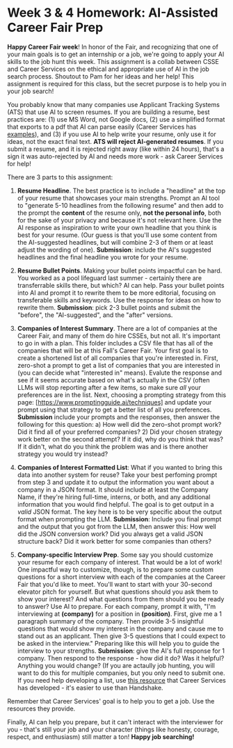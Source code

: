 # Week 3 & 4 Homework: AI-Assisted Career Fair Prep 

**Happy Career Fair week**! In honor of the Fair, and recognizing that one of your main goals is to get an internship or a job, we're going to apply your AI skills to the job hunt this week. This assignment is a collab between CSSE and Career Services on the ethical and appropriate use of AI in the job search process. Shoutout to Pam for her ideas and her help! This assignment is required for this class, but the secret purpose is to help you in your job search!

You probably know that many companies use Applicant Tracking Systems (ATS) that use AI to screen resumes. If you are building a resume, best practices are: (1) use MS Word, not Google docs, (2) use a simplified format that exports to a pdf that AI can parse easily (Career Services has [examples](https://rosehulman.sharepoint.com/sites/Career/SitePages/Job-Search-Sites.aspx)), and (3) if you use AI to help write your resume, only use it for ideas, not the exact final text. **ATS will reject AI-generated resumes**. If you submit a resume, and it is rejected right away (like within 24 hours), that's a sign it was auto-rejected by AI and needs more work - ask Career Services for help!

There are 3 parts to this assignment:

1. **Resume Headline**. The best practice is to include a "headline" at the top of your resume that showcases your main strengths. Prompt an AI tool to "generate 5-10 headlines from the following resume" and then add to the prompt the **content** of the resume only, **not the personal info**, both for the sake of your privacy and because it's not relevant here. Use the AI response as inspiration to write your own headline that you think is best for your resume. (Our guess is that you'll use some content from the AI-suggested headlines, but will combine 2-3 of them or at least adjust the wording of one). **Submission**: include the AI's suggested headlines and the final headline you wrote for your resume.

2. **Resume Bullet Points**. Making your bullet points impactful can be hard. You worked as a pool lifeguard last summer - certainly there are transferrable skills there, but which? AI can help. Pass your bullet points into AI and prompt it to rewrite them to be more editorial, focusing on transferable skills and keywords. Use the response for ideas on how to rewrite them. **Submission**: pick 2-3 bullet points and submit the "before", the "AI-suggested", and the "after" versions. 

3. **Companies of Interest Summary**. There are a lot of companies at the Career Fair, and many of them do hire CSSEs, but not all. It's important to go in with a plan. This folder includes a CSV file that has all of the companies that will be at this Fall's Career Fair. Your first goal is to create a shortened list of all companies that you're interested in. First, zero-shot a prompt to get a list of companies that you are interested in (you can decide what "interested in" means). Evalute the response and see if it seems accurate based on what's actually in the CSV (often LLMs will stop reporting after a few items, so make sure _all_ your preferences are in the list. Next, choosing a prompting strategy from this page: [https://www.promptingguide.ai/techniques] and update your prompt using that strategy to get a better list of all you preferences. **Submission** include your prompts and the responses, then answer the following for this question: a) How well did the zero-shot prompt work? Did it find all of your preferred companies? 2) Did your chosen strategy work better on the second attempt? If it did, why do you think that was? If it didn't, what do you think the problem was and is there another strategy you would try instead?

4. **Companies of Interest Formatted List**: What if you wanted to bring this data into another system for reuse? Take your best perfoming prompt from step 3 and update it to output the information you want about a company in a JSON format. It should include at least the Company Name, if they're hiring full-time, interns, or both, and any additional information that you would find helpful. The goal is to get output in a _valid_ JSON format. The key here is to be very specific about the output format when prompting the LLM. **Submission**: Include you final prompt and the output that you got from the LLM, then answer this: How well did the JSON conversion work? Did you always get a valid JSON structure back? Did it work better for some companies than others?

4. **Company-specific Interview Prep**. Some say you should customize your resume for each company of interest. That would be a lot of work! One impactful way to customize, though, is to prepare some custom questions for a short interview with each of the companies at the Career Fair that you'd like to meet. You'll want to start with your 30-second elevator pitch for yourself. But what questions should you ask them to show your interest? And what questions from them should you be ready to answer? Use AI to prepare. For each company, prompt it with, "I'm interviewing at **(company)** for a position in **(position)**. First, give me a 1 paragraph summary of the company. Then provide 3-5 insightful questions that would show my interest in the company and cause me to stand out as an applicant. Then give 3-5 questions that I could expect to be asked in the interview." Preparing like this will help you to guide the interview to your strengths. **Submission**: give the AI's full response for 1 company. Then respond to the response - how did it do? Was it helpful? Anything you would change? (If you are actaully job hunting, you will want to do this for multiple companies, but you only need to submit one. If you need help developing a list, use [this resource](https://rosehulman-my.sharepoint.com/:x:/g/personal/klaas_rose-hulman_edu/ERSOnjt23bZLrrONxfovTVMB3UPPBkKredpJXElZ0-_P5Q?rtime=F0RsVp363Ug) that Career Services has developed - it's easier to use than Handshake. 

Remember that Career Services' goal is to help you to get a job. Use the resources they provide. 

Finally, AI can help you prepare, but it can't interact with the interviewer for you - that's still your job and your character (things like honesty, courage, respect, and enthusiasm) still matter a ton! **Happy job searching!** 
